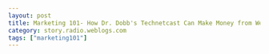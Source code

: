 ```yaml
---
layout: post
title: Marketing 101- How Dr. Dobb's Technetcast Can Make Money from Web Content
category: story.radio.weblogs.com
tags: ["marketing101"]
---
```

<head>
<meta http-equiv="Content-Type" content="text/html; charset=UTF-8">
    <meta http-equiv="Expires" content="Mon, 01 Jan 1990 01:00:00 GMT">
    <title>Marketing 101: How Dr. Dobb's Technetcast Can Make Money from Web Content</title>
    <style type="text/css">
      body {
        margin-top: 0px;
        margin-left: 0px;
        margin-right: 0px;
        margin-bottom: 0px;
        }

      body, td, p {
        font-family: verdana, sans-serif;
        font-size: 90%;
        }

      h2 { 
        font-family: Verdana, Arial, Helvetica, sans-serif; font-size: 24px; font-weight: bold
        }
      .header {
        font-family: Verdana, Arial, Helvetica, sans-serif; font-size: 40px; font-weight: bold
        }
      .realsmall {
        font-family: Verdana, Arial, Helvetica, sans-serif; font-size: 9px;
        }
      .small {
        font-family: Verdana, Arial, Helvetica, sans-serif; font-size: 10px;
        }
      </style>
    </head>

| 

 |

| ![](http://radio.weblogs.com/0103807/images/trans60x60.gif)  
 | Last updated: 8/3/2002; 2:08:31 PM  
 | ![](http://radio.weblogs.com/0103807/images/trans60x60.gif) |

| ![](http://radio.weblogs.com/0103807/images/trans60x1.gif)  
 | 

<font size="+3"><b><a href="http://radio.weblogs.com/0103807/" style="color:black; text-decoration:none">The FuzzyBlog!</a></b></font>  
_Marketing 101. Consulting 101. PHP Consulting. Random geeky stuff. I Blog Therefore I Am._

<font size="+1"><b>Marketing 101: How Dr. Dobb's Technetcast Can Make Money from Web Content</b></font>

This is a little different from some of my Marketing 101 pieces.&nbsp; It's essentially a case study of how a rich media content website can make money from their content.&nbsp; They put out a call for suggestions and the FuzzyBlog was quite pleased to answer.&nbsp;

**Note** -- I've had a very good response to these case studies and they are actually very easy to write so you'll see more of them unless people email and say "NO !!!".

To: Philippe Lourier  
From: Scott Johnson, a Technetcast Fan and Devoted Listener  
Date: 8/3/2002   
Re: Options for Technetcast

As I've blogged about [before](http://radio.weblogs.com/0103807/2002/05/18.html), I'm a total fan of [Dr. Dobb's Journal Technetcast](http://technetcast.ddj.com/), a web site which provides streaming audio and video of high tech proceedings like conference keynotes and such. This is probably one of my top ten favorite content websites and one that I'd actually pay money for. You're probably not surprised to learn that this site is having financial troubles and may be considering discontinuing the service. Philippe, the lead interviewer / programmer for the site, has asked for suggestions as to what they should do and this essay is my response. If you have ideas as well then you should send them to: pl-AT-xmatrix.com.

## 15 Suggestions For How to Make Money from Your Web Content

If you look at what this site does, it provides rich media versions of technology centric content.&nbsp; There is close to no advertising right now on the site except for simple banner ads.&nbsp; Clearly they can do better.&nbsp; Here's what I'd do:

1. **Cut Your Costs to the Bone**. When you're not making money, you always, always start by cutting costs to the bone. Remember an extra dollar you make only buts .10 to .20 to the bottom line (assuming those are profit margins) but a dollar saved is $1.00 to the bottom line.   
2. **Look at What Rusty Did With Kuro5hin**. A lot of websites are having this problem right now. The outstandingly good community web site [Kuro5hin.org](http://www.kuro5hin.org/) recently moved to a non-commercial, NPR like model. There's no reason why Technetcast needs to be a profit driven enterprise.   
3. **Is this a Profit Enterprise or a Public Service like NPR?.&nbsp;** Related to #2.&nbsp; Make a decision.&nbsp; If this is valuable and you want to continue, a valid model could be NPR and then a lot of issues get cleared up.  
4. **Sell a CD subscription.** To be honest I like to listen to Technetcast in the car. Why not provide this on a CD sent monthly? And since Technetcast is a part of [Dr. Dobb's Journal](http://www.ddj.com/), make it available as an option when I renew my DDJ subscription for an extra fee.   
5. **Charge for Access Based on Time of Release.** Its increasingly common that you charge more for information close to it's release date (hardcover books versus paperback books, for example). Why not do the same here? If someone is using Technetcast instead of going to a conference, it might be worthwhile for them to pay for content.   
6. **Insert Spoken Ads into the Content or At Least a "Underwritten By Message".** There isn't anything stopping you from inserting audio ads (think radio commercials into the middle of a recorded talk. And, even though people can skip past it, they're unlikely to bother if it's not done in too intrusive a fashion (fast forwarding an audio clip isn't as easy as flipping a channel).   
7. **Charge a Fee to Vendors that Have their Content Featured but Disclose It.** I've seen an increasing number of vendor presentations featured on Technetcast -- and I don't have a problem with that. Why not charge the vendors a content fee for making their presentation available (but you might want to disclose that the vendor paid the fee).   
8. **Drop Real Media and Streaming.** I don't know about anyone else but I never, ever use the RealMedia versions of the audio and video on Technetcast. I like actually downloading the MP3 locally so I can play it again, take it offline, etc. Why not focus on that since the bandwidth hit is one time only?   
9. **Allow Mirrors and Revenue Share.** Given the number of potential audience members that have their own servers and bandwidth, why not take a big chunk out of your bandwidth costs by allowing mirrors to exist and share revenue with them. Done correctly this is actually pretty painless and not all that hard to code (my firm at least can help).   
10. **Come Up with a Compact Voice Format.** Anyone who's ever looked at voice only audio file sizes knows that MP3 is actually a \_lousy\_ voice format. The fidelity is just too good -- which makes the files much larger than they need to be -- and thus dramatically increases bbandwidth costs. Given the expertise that DDJ has available to it, it wouldn't be all that hard to come up with a simple and dirty ADPCM based audio format that cut files dramatically and was available in a multiplatform player (most of the code is already available). If you were even smarter then you could try and license the format to people making Digital voice recorders -- all of whom **stupidly** use a different, proprietary format meaning that recordings can't be sent to other people.  
11. **Allow Vendors to Advertise on the Page Where a Speaker of Theirs Appears.** There's no reason why a vendor couldn't sponsor a page where one of their speakers was featured. For example, when Bruce S. talked about security at the O'Reilly Emerging Technologies conference, it was basically an ad for has services.&nbsp; Why not let them advertise if they want to?  
12. **Move to a peer to peer content distribution model like Kazaa or Morpheus.&nbsp;** This is particularly true if you go with option #2.&nbsp; You could cut costs and still have audio ads inserted into the content.&nbsp; How you do metrics, however, is another question (a strategic relationship with Kazaa might work).  
13. **Get a Technology Vendor Involved.** Why not get a technology vendor in the voice recognition space involved? The Technetcast content is an ideal showcase for a powerful voice recognition / transcribing technoloy vendor - there's lots of it, a specialized vocabulary and it's regularly updated. This would be a great showcase application for someone. ViaVoice? ScanSoft? The new British audio transcription company funded by Autonomy?   
14. **Dump the Video.** I don't know about anybody else but I find the video clips as on Technetcast as useless as wings on a pig -- at my PC, I'm working and Technetcast is nice background noise -- it's not something I'd choose to watch. Still some people probably do use the video and it has to be a big bandwidth hog so why not just kill it.   
15. **Limit Access.** The most radical solution of all is simple -- limit access by bandwidth restrictions over a time period. For example, unless you "subscribe" ($10 per year?), you might only be able to download two clips per week or something. This doesn't require any kind of really complex technology; approximate it by assuming that people have fixed IP addresses and technology like Lincoln Stein's throttle.pl application in combination with your own log files. (Again, my firm can help you with this if you need it). 

&nbsp;

**Bias Disclaimer** : I'm a past DDJ author and the previous creator of the DDJ CD-ROM titles (92 to 96 I think and, yes, they made me $$$ to do it) so I do have some bias towards DDJ. And I've been a reader since at least the late 80s.

  
  

<script language="JavaScript" type="text/javascript"><!--
	var imageUrl = "http://radio.xmlstoragesystem.com/weblogStats/count.gif";
	var imageTag = "<img src=\"" + imageUrl + "?group=radio1&usernum=103807&referer=" + escape (document.referrer) + "\" height=\"1\" width=\"1\">";
	document.write (imageTag);
	//--></script>

 | ![](http://radio.weblogs.com/0103807/images/trans60x1.gif)  
 |
| ![](http://radio.weblogs.com/0103807/images/trans60x60.gif)  
 | Copyright 2002 © The FuzzyStuff  
 | ![](http://radio.weblogs.com/0103807/images/trans60x60.gif)  
 |

